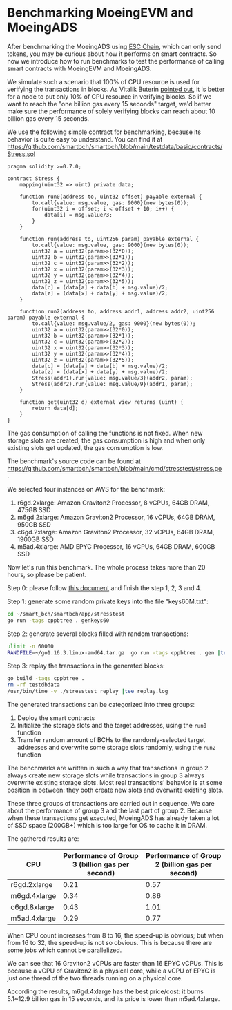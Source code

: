 # Benchmarking MoeingEVM and MoeingADS

After benchmarking the MoeingADS using [ESC Chain](./benchmarking-moeingads.md), which can only send tokens, you may be curious about how it performs on smart contracts. So now we introduce how to run benchmarks to test the performance of calling smart contracts with MoeingEVM and MoeingADS.

We simulate such a scenario that 100% of CPU resource is used for verifying the transactions in blocks. As Vitalik Buterin [pointed out](https://vitalik.ca/general/2021/05/23/scaling.html), it is better for a node to put only 10% of CPU resource in verifying blocks. So if we want to reach the "one billion gas every 15 seconds" target, we'd better make sure the performance of solely verifying blocks can reach about 10 billion gas every 15 seconds.

We use the following simple contract for benchmarking, because its behavior is quite easy to understand. You can find it at https://github.com/smartbch/smartbch/blob/main/testdata/basic/contracts/Stress.sol

```solidity
pragma solidity >=0.7.0;

contract Stress {
    mapping(uint32 => uint) private data;

    function run0(address to, uint32 offset) payable external {
        to.call{value: msg.value, gas: 9000}(new bytes(0));
        for(uint32 i = offset; i < offset + 10; i++) {
            data[i] = msg.value/3;
        }
    }

    function run(address to, uint256 param) payable external {
        to.call{value: msg.value, gas: 9000}(new bytes(0));
        uint32 a = uint32(param>>(32*0));
        uint32 b = uint32(param>>(32*1));
        uint32 c = uint32(param>>(32*2));
        uint32 x = uint32(param>>(32*3));
        uint32 y = uint32(param>>(32*4));
        uint32 z = uint32(param>>(32*5));
        data[c] = (data[a] + data[b] + msg.value)/2;
        data[z] = (data[x] + data[y] + msg.value)/2;
    }

    function run2(address to, address addr1, address addr2, uint256 param) payable external {
        to.call{value: msg.value/2, gas: 9000}(new bytes(0));
        uint32 a = uint32(param>>(32*0));
        uint32 b = uint32(param>>(32*1));
        uint32 c = uint32(param>>(32*2));
        uint32 x = uint32(param>>(32*3));
        uint32 y = uint32(param>>(32*4));
        uint32 z = uint32(param>>(32*5));
        data[c] = (data[a] + data[b] + msg.value)/2;
        data[z] = (data[x] + data[y] + msg.value)/2;
        Stress(addr1).run{value: msg.value/3}(addr2, param);
        Stress(addr2).run{value: msg.value/9}(addr1, param);
    }

    function get(uint32 d) external view returns (uint) {
        return data[d];
    }
}
```

The gas consumption of calling the functions is not fixed. When new storage slots are created, the gas consumption is high and when only existing slots get updated, the gas consumption is low.

The benchmark's source code can be found at https://github.com/smartbch/smartbch/blob/main/cmd/stresstest/stress.go . 

We selected four instances on AWS for the benchmark:

1. r6gd.2xlarge: Amazon Graviton2 Processor, 8 vCPUs, 64GB DRAM, 475GB SSD
2. m6gd.2xlarge: Amazon Graviton2 Processor, 16 vCPUs, 64GB DRAM, 950GB SSD
3. c6gd.2xlarge: Amazon Graviton2 Processor, 32 vCPUs, 64GB DRAM, 1900GB SSD
4. m5ad.4xlarge: AMD EPYC Processor, 16 vCPUs, 64GB DRAM, 600GB SSD

Now let's run this benchmark. The whole process takes more than 20 hours, so please be patient.

Step 0: please follow [this document](../developers-guide/runsinglenode.md) and finish the step 1, 2, 3 and 4.

Step 1: generate some random private keys into the file "keys60M.txt":

```bash
cd ~/smart_bch/smartbch/app/stresstest
go run -tags cppbtree . genkeys60
```

Step 2: generate several blocks filled with random transactions:

```bash
ulimit -n 60000
RANDFILE=~/go1.16.3.linux-amd64.tar.gz  go run -tags cppbtree . gen |tee gen.log
```

Step 3: replay the transactions in the generated blocks:

```bash
go build -tags cppbtree .
rm -rf testdbdata
/usr/bin/time -v ./stresstest replay |tee replay.log
```

The generated transactions can be categorized into three groups:

1. Deploy the smart contracts
2. Initialize the storage slots and the target addresses, using the `run0` function
3. Transfer random amount of BCHs to the randomly-selected target addresses and overwrite some storage slots randomly, using the `run2` function

The benchmarks are written in such a way that transactions in group 2 always create new storage slots while transactions in group 3 always overwrite existing storage slots. Most real transactions' behavior is at some position in between: they both create new slots and overwrite existing slots.

These three groups of transactions are carried out in sequence. We care about the performance of group 3 and the last part of group 2.  Because when these transactions get executed, MoeingADS has already taken a lot of SSD space (200GB+) which is too large for OS to cache it in DRAM. 

The gathered results are:

| CPU          | Performance of Group 3 (billion gas per second) | Performance of Group 2 (billion gas per second) |
| ------------ | ----------------------------------------------- | ----------------------------------------------- |
| r6gd.2xlarge | 0.21                                            | 0.57                                            |
| m6gd.4xlarge | 0.34                                            | 0.86                                            |
| c6gd.8xlarge | 0.43                                            | 1.01                                            |
| m5ad.4xlarge | 0.29                                            | 0.77                                            |

When CPU count increases from 8 to 16, the speed-up is obvious; but when from 16 to 32, the speed-up is not so obvious. This is because there are some jobs which cannot be parallelized.

We can see that 16  Graviton2 vCPUs are faster than 16 EPYC vCPUs. This is because a vCPU of Graviton2 is a physical core, while a vCPU of EPYC is just one thread of the two threads running on a physical core.

According the results, m6gd.4xlarge has the best price/cost: it burns 5.1~12.9 billion gas in 15 seconds, and its price is lower than m5ad.4xlarge. 

